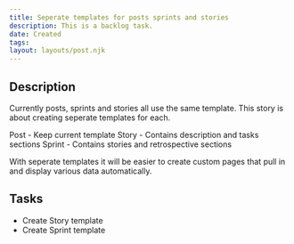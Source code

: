 ```yaml
---
title: Seperate templates for posts sprints and stories
description: This is a backlog task.
date: Created
tags:
layout: layouts/post.njk
---
```

## Description

Currently posts, sprints and stories all use the same template. This story is about creating seperate templates for each.

Post - Keep current template
Story - Contains description and tasks sections
Sprint - Contains stories and retrospective sections

With seperate templates it will be easier to create custom pages that pull in and display various data automatically.

## Tasks

- Create Story template
- Create Sprint template
